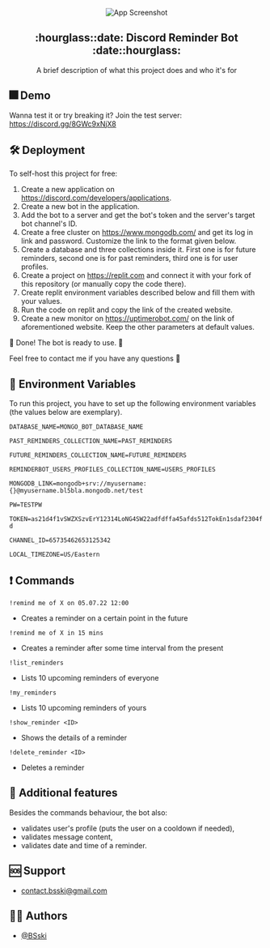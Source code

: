 <div markdown="1" align="center">    

![App Screenshot](https://i.imgur.com/MgHd4jS.png)

</div>

<p align="center" markdown="1">

</p>

<p align="center">
  <h2 align="center">:hourglass::date: Discord Reminder Bot :date::hourglass:</h2>
</p>

<p align="center">
A brief description of what this project does and who it's for
</p>

<p align="center">

## :fireworks: Demo

Wanna test it or try breaking it? Join the test server: <br>
https://discord.gg/8GWc9xNjX8

</p>

## 🛠️ Deployment

To self-host this project for free:
1. Create a new application on https://discord.com/developers/applications.
2. Create a new bot in the application.
3. Add the bot to a server and get the bot's token and the server's target bot channel's ID.
4. Create a free cluster on https://www.mongodb.com/ and get its log in link and password. Customize the link to the format given below.
5. Create a database and three collections inside it. First one is for future reminders, second one is for past reminders, third one is for user profiles.
6. Create a project on https://replit.com and connect it with your fork of this repository (or manually copy the code there).
7. Create replit environment variables described below and fill them with your values.
8. Run the code on replit and copy the link of the created website.
9. Create a new monitor on https://uptimerobot.com/ on the link of aforementioned website. Keep the other parameters at default values.

🎇 Done! The bot is ready to use. 🎇

Feel free to contact me if you have any questions :slightly_smiling_face:


## :closed_lock_with_key: Environment Variables

To run this project, you have to set up the following environment variables (the values below are exemplary).

`DATABASE_NAME=MONGO_BOT_DATABASE_NAME`

`PAST_REMINDERS_COLLECTION_NAME=PAST_REMINDERS`

`FUTURE_REMINDERS_COLLECTION_NAME=FUTURE_REMINDERS`

`REMINDERBOT_USERS_PROFILES_COLLECTION_NAME=USERS_PROFILES`

`MONGODB_LINK=mongodb+srv://myusername:{}@myusername.bl5bla.mongodb.net/test`

`PW=TESTPW`

`TOKEN=as21d4f1vSWZXSzvErY12314LoNG4SW22adfdffa45afds512TokEn1sdaf2304fd`

`CHANNEL_ID=65735462653125342`

`LOCAL_TIMEZONE=US/Eastern`


## ❗ Commands

```
!remind me of X on 05.07.22 12:00
```
- Creates a reminder on a certain point in the future
```
!remind me of X in 15 mins
```
- Creates a reminder after some time interval from the present
```
!list_reminders
```
- Lists 10 upcoming reminders of everyone
```
!my_reminders
```
- Lists 10 upcoming reminders of yours
```
!show_reminder <ID>
```
- Shows the details of a reminder
```
!delete_reminder <ID>
```
- Deletes a reminder


## 🚀 Additional features
Besides the commands behaviour, the bot also:
- validates user's profile (puts the user on a cooldown if needed),
- validates message content,
- validates date and time of a reminder.


## :sos: Support
- <contact.bsski@gmail.com>


## 🧑🏻 Authors

- [@BSski](https://www.github.com/BSski)

